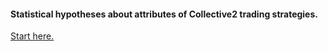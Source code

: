 #### Statistical hypotheses about attributes of Collective2 trading strategies.

[Start here.](https://nbviewer.org/github/collective2/StrategiesStats/blob/main/START_HERE.ipynb)
             
